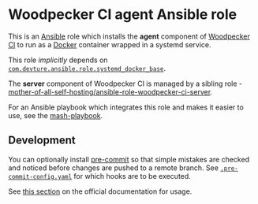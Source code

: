 <!--
SPDX-FileCopyrightText: 2022 Slavi Pantaleev

SPDX-License-Identifier: AGPL-3.0-or-later
-->

# Woodpecker CI agent Ansible role

This is an [Ansible](https://www.ansible.com/) role which installs the **agent** component of [Woodpecker CI](https://woodpecker-ci.org/) to run as a [Docker](https://www.docker.com/) container wrapped in a systemd service.

This role *implicitly* depends on [`com.devture.ansible.role.systemd_docker_base`](https://github.com/devture/com.devture.ansible.role.systemd_docker_base).

The **server** component of Woodpecker CI is managed by a sibling role - [mother-of-all-self-hosting/ansible-role-woodpecker-ci-server](https://github.com/mother-of-all-self-hosting/ansible-role-woodpecker-ci-server).

For an Ansible playbook which integrates this role and makes it easier to use, see the [mash-playbook](https://github.com/mother-of-all-self-hosting/mash-playbook).

## Development

You can optionally install [pre-commit](https://pre-commit.com/) so that simple mistakes are checked and noticed before changes are pushed to a remote branch. See [`.pre-commit-config.yaml`](./.pre-commit-config.yaml) for which hooks are to be executed.

See [this section](https://pre-commit.com/#usage) on the official documentation for usage.
